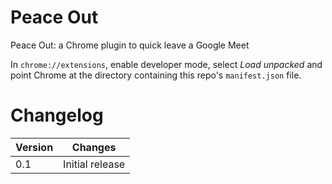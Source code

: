 # Peace Out

Peace Out: a Chrome plugin to quick leave a Google Meet

In `chrome://extensions`, enable developer mode, select _Load unpacked_ and point Chrome at the directory
containing this repo's `manifest.json` file.

# Changelog

| Version | Changes |
| --      | --      |
| 0.1     | Initial release |
